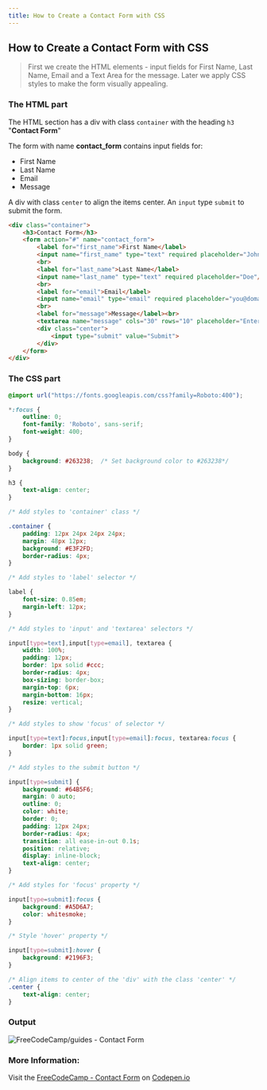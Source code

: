 ```yaml
---
title: How to Create a Contact Form with CSS
---
```

## How to Create a Contact Form with CSS

> First we create the HTML elements - input fields for First Name, Last Name, Email and a Text Area for the message.
> Later we apply CSS styles to make the form visually appealing.

### The HTML part

The HTML section has a div with class `container` with the heading `h3` "__Contact Form__"

The form with name __contact_form__ contains input fields for:
- First Name
- Last Name
- Email
- Message

A div with class `center` to align the items center. An `input` type `submit` to submit the form.

```html
<div class="container">
	<h3>Contact Form</h3>
	<form action="#" name="contact_form">
		<label for="first_name">First Name</label>
		<input name="first_name" type="text" required placeholder="John"/>
		<br>
		<label for="last_name">Last Name</label>
		<input name="last_name" type="text" required placeholder="Doe"/>
		<br>
		<label for="email">Email</label>
		<input name="email" type="email" required placeholder="you@domain.com"/>
		<br>
		<label for="message">Message</label><br>
		<textarea name="message" cols="30" rows="10" placeholder="Enter your message here ..."></textarea>
		<div class="center">
			<input type="submit" value="Submit">
		</div>
	</form>	
</div>
```
### The CSS part

```css
@import url("https://fonts.googleapis.com/css?family=Roboto:400");

*:focus {
	outline: 0;
	font-family: 'Roboto', sans-serif;
	font-weight: 400;
}

body {
	background: #263238;  /* Set background color to #263238*/
}

h3 {
	text-align: center;
}

/* Add styles to 'container' class */

.container {
	padding: 12px 24px 24px 24px;
	margin: 48px 12px;
	background: #E3F2FD;
	border-radius: 4px;
}

/* Add styles to 'label' selector */

label {
	font-size: 0.85em;
	margin-left: 12px;
}

/* Add styles to 'input' and 'textarea' selectors */

input[type=text],input[type=email], textarea {
    width: 100%;
    padding: 12px;
    border: 1px solid #ccc;
    border-radius: 4px;
    box-sizing: border-box;
    margin-top: 6px;
    margin-bottom: 16px;
    resize: vertical;
}

/* Add styles to show 'focus' of selector */

input[type=text]:focus,input[type=email]:focus, textarea:focus {
	border: 1px solid green;
}

/* Add styles to the submit button */

input[type=submit] {
	background: #64B5F6;
	margin: 0 auto;
	outline: 0;
	color: white;
	border: 0;
	padding: 12px 24px;
	border-radius: 4px;
	transition: all ease-in-out 0.1s;
	position: relative;
	display: inline-block;
	text-align: center;
}

/* Add styles for 'focus' property */

input[type=submit]:focus {
	background: #A5D6A7;
	color: whitesmoke;
}

/* Style 'hover' property */

input[type=submit]:hover {
	background: #2196F3;
}

/* Align items to center of the 'div' with the class 'center' */
.center {
	text-align: center;
}
```

### Output 

![FreeCodeCamp/guides - Contact Form](http://res.cloudinary.com/crack-jack/image/upload/v1508434398/FCC_Github_Contact_form.png)

### More Information:
 Visit the <a href="https://codepen.io/rakhi2104/pen/QqYOoe/"> FreeCodeCamp - Contact Form</a> on <a href="https://codepen.io">Codepen.io</a>
